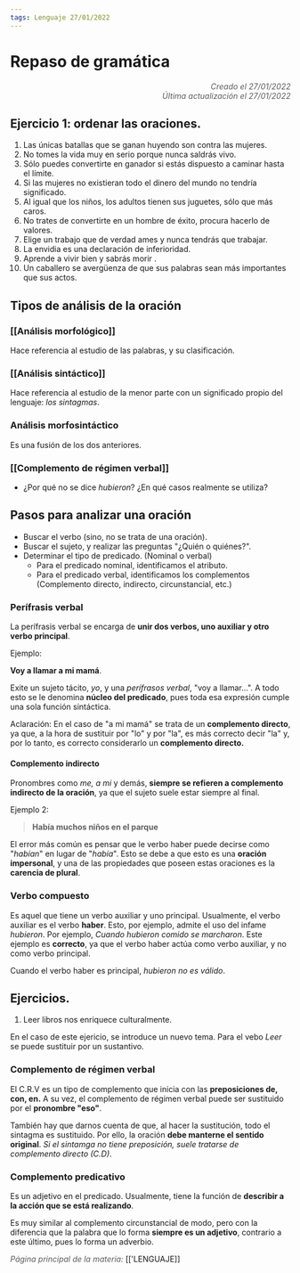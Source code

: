 ```yaml
---
tags: Lenguaje 27/01/2022
---
```


# Repaso de gramática
<div style="text-align: right; opacity: 0.7; font-style: italic;">Creado el 27/01/2022</div>
<div style="text-align: right; opacity: 0.7; font-style: italic;">Última actualización el 27/01/2022</div>

## Ejercicio 1: ordenar las oraciones.

1. Las únicas batallas que se ganan huyendo son contra las mujeres.
2. No tomes la vida muy en serio porque nunca saldrás vivo.
3. Sólo puedes convertirte en ganador si estás dispuesto a caminar hasta el límite.
4. Si las mujeres no existieran todo el dinero del mundo no tendría significado.
5. Al igual que los niños, los adultos tienen sus juguetes, sólo que más caros.
6. No trates de convertirte en un hombre de éxito, procura hacerlo de valores.
7. Elige un trabajo que de verdad ames y nunca tendrás que trabajar.
8. La envidia es una declaración de inferioridad.
9. Aprende a vivir bien y sabrás morir .
10. Un caballero se avergüenza de que sus palabras sean más importantes que sus actos.

## Tipos de análisis de la oración

### [[Análisis morfológico]]
Hace referencia al estudio de las palabras, y su clasificación.

### [[Análisis sintáctico]]
Hace referencia al estudio de la menor parte con un significado propio del lenguaje: *los sintagmas*.

### Análisis morfosintáctico

Es una fusión de los dos anteriores.

### [[Complemento de régimen verbal]]

- ¿Por qué no se dice *hubieron*? ¿En qué casos realmente se utiliza?

## Pasos para analizar una oración

- Buscar el verbo (sino, no se trata de una oración).
- Buscar el sujeto, y realizar las preguntas "¿Quién o quiénes?".
- Determinar el tipo de predicado. (Nominal o verbal)
	- Para el predicado nominal, identificamos el atributo.
	- Para el predicado verbal, identificamos los complementos (Complemento directo, indirecto, circunstancial, etc.)
### Perífrasis verbal

La perífrasis verbal se encarga de **unir dos verbos, uno auxiliar y otro verbo principal**.

Ejemplo:

**Voy a llamar a mi mamá**.

Exite un sujeto tácito, *yo*, y una *perífrasos verbal*, "voy a llamar...". A todo esto se le denomina **núcleo del predicado**, pues toda esa expresión cumple una sola función sintáctica.

Aclaración: En el caso de "a mi mamá" se trata de un **complemento directo**, ya que, a la hora de sustituir por "lo" y por "la", es más correcto decir "la" y, por lo tanto, es correcto considerarlo un **complemento directo.**

#### Complemento indirecto

Pronombres como *me, a mi* y demás, **siempre se refieren a complemento indirecto de la oración**, ya que el sujeto suele estar siempre al final.

Ejemplo 2:

> **Había muchos niños en el parque**

El error más común es pensar que le verbo haber puede decirse como "*habían*" en lugar de "*había*".
Esto se debe a que esto es una **oración impersonal**, y una de las propiedades que poseen estas oraciones es la **carencia de plural**.

### Verbo compuesto

Es aquel que tiene un verbo auxiliar y uno principal. Usualmente, el verbo auxiliar es el verbo **haber**. Esto, por ejemplo, admite el uso del infame *hubieron*. Por ejemplo, *Cuando hubieron comido se marcharon*. Este ejemplo es **correcto**, ya que el verbo haber actúa como verbo auxiliar, y no como verbo principal.

Cuando el verbo haber es principal, *hubieron no es válido*.

## Ejercicios.

1. Leer libros nos enriquece culturalmente.

En el caso de este ejericio, se introduce un nuevo tema. Para el vebo *Leer* se puede sustituir por un sustantivo.

### Complemento de régimen verbal

El C.R.V es un tipo de complemento que inicia con las **preposiciones de, con, en.** A su vez, el complemento de régimen verbal puede ser sustituido por el **pronombre "eso"**.

También hay que darnos cuenta de que, al hacer la sustitución, todo el sintagma es sustituido. Por ello, la oración **debe manterne el sentido original**.
*Si el sintamga no tiene preposición, suele tratarse de complemento directo (C.D)*.

### Complemento predicativo

Es un adjetivo en el predicado. Usualmente, tiene la función de **describir a la acción que se está realizando**.

Es muy similar al complemento circunstancial de modo, pero con la diferencia que la palabra que lo forma **siempre es un adjetivo**, contrario a este último, pues lo forma un adverbio.

<span style="opacity: 0.7; font-style: italic;">Página principal de la materia:</span> [['LENGUAJE]]